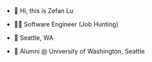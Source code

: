 - 👋 Hi, this is Zefan Lu

- 🧑‍💻 Software Engineer (Job Hunting)

- 📍 Seattle, WA

- 🏫 Alumni @ University of Washington, Seattle
